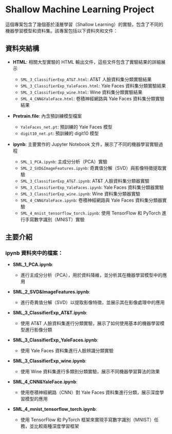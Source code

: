 # Shallow Machine Learning Project

這個專案包含了幾個基於淺層學習（Shallow Learning）的實驗，包含了不同的機器學習模型和資料集。該專案包括以下資料夾和文件：

## 資料夾結構

- **HTML**: 相關大型實驗的 HTML 輸出文件，這些文件包含了實驗結果的詳細展示
  - `SML_3_ClassifierExp_AT&T.html`: AT&T 人臉資料集分類實驗結果
  - `SML_3_ClassifierExp_YaleFaces.html`: Yale Faces 資料集分類實驗結果
  - `SML_3_ClassifierExp_wine.html`: Wine 資料集分類實驗結果
  - `SML_4_CNN&YaleFace.html`: 卷積神經網路與 Yale Faces 資料集分類實驗結果

- **Pretrain.file**: 內含預訓練模型檔案
  - `YaleFaces_net.pt`: 預訓練的 Yale Faces 模型
  - `digit10_net.pt`: 預訓練的 digit10 模型

- **ipynb**: 主要實作的 Jupyter Notebook 文件，展示了不同的機器學習實驗過程
  - `SML_1_PCA.ipynb`: 主成分分析（PCA）實驗
  - `SML_2_SVD&ImageFeatures.ipynb`: 奇異值分解（SVD）與影像特徵提取實驗
  - `SML_3_ClassifierExp_AT&T.ipynb`: AT&T 人臉資料集分類器實驗
  - `SML_3_ClassifierExp_YaleFaces.ipynb`: Yale Faces 資料集分類器實驗
  - `SML_3_ClassifierExp_wine.ipynb`: Wine 資料集分類器實驗
  - `SML_4_CNN&YaleFace.ipynb`: 卷積神經網路與 Yale Faces 資料集分類器實驗
  - `SML_4_mnist_tensorflow_torch.ipynb`: 使用 TensorFlow 和 PyTorch 進行手寫數字識別（MNIST）實驗

## 主要介紹

### ipynb 資料夾中的檔案：

- **SML_1_PCA.ipynb**:
  - 進行主成分分析（PCA），用於資料降維，並分析其在機器學習模型中的應用
  
- **SML_2_SVD&ImageFeatures.ipynb**:
  - 進行奇異值分解（SVD）以提取影像特徵，並展示其在影像處理中的應用

- **SML_3_ClassifierExp_AT&T.ipynb**:
  - 使用 AT&T 人臉資料集進行分類實驗，展示了如何使用基本的機器學習模型進行影像分類

- **SML_3_ClassifierExp_YaleFaces.ipynb**:
  - 使用 Yale Faces 資料集進行人臉辨識分類實驗

- **SML_3_ClassifierExp_wine.ipynb**:
  - 使用 Wine 資料集進行多類別分類實驗，展示不同機器學習算法的效果

- **SML_4_CNN&YaleFace.ipynb**:
  - 使用卷積神經網路（CNN）對 Yale Faces 資料集進行分類，展示深度學習模型的應用

- **SML_4_mnist_tensorflow_torch.ipynb**:
  - 使用 TensorFlow 和 PyTorch 框架來實現手寫數字識別（MNIST）任務，並比較兩種深度學習框架
